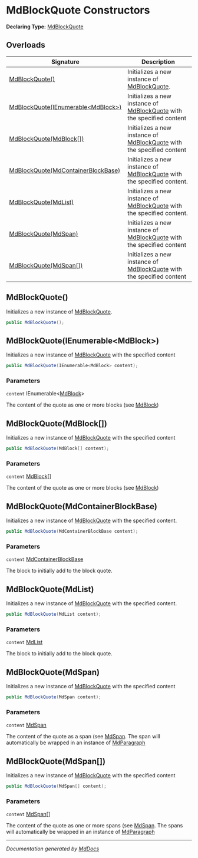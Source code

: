 # MdBlockQuote Constructors

**Declaring Type:** [MdBlockQuote](../index.md)

## Overloads

| Signature                                                               | Description                                                                           |
| ----------------------------------------------------------------------- | ------------------------------------------------------------------------------------- |
| [MdBlockQuote()](#mdblockquote)                                         | Initializes a new instance of [MdBlockQuote](../index.md).                            |
| [MdBlockQuote(IEnumerable\<MdBlock\>)](#mdblockquoteienumerablemdblock) | Initializes a new instance of [MdBlockQuote](../index.md) with the specified content  |
| [MdBlockQuote(MdBlock\[\])](#mdblockquotemdblock)                       | Initializes a new instance of [MdBlockQuote](../index.md) with the specified content  |
| [MdBlockQuote(MdContainerBlockBase)](#mdblockquotemdcontainerblockbase) | Initializes a new instance of [MdBlockQuote](../index.md) with the specified content. |
| [MdBlockQuote(MdList)](#mdblockquotemdlist)                             | Initializes a new instance of [MdBlockQuote](../index.md) with the specified content. |
| [MdBlockQuote(MdSpan)](#mdblockquotemdspan)                             | Initializes a new instance of [MdBlockQuote](../index.md) with the specified content  |
| [MdBlockQuote(MdSpan\[\])](#mdblockquotemdspan)                         | Initializes a new instance of [MdBlockQuote](../index.md) with the specified content  |

## MdBlockQuote()

Initializes a new instance of [MdBlockQuote](../index.md).

```csharp
public MdBlockQuote();
```

## MdBlockQuote(IEnumerable\<MdBlock\>)

Initializes a new instance of [MdBlockQuote](../index.md) with the specified content

```csharp
public MdBlockQuote(IEnumerable<MdBlock> content);
```

### Parameters

`content`  IEnumerable\<[MdBlock](../../MdBlock/index.md)\>

The content of the quote as one or more blocks (see [MdBlock](../../MdBlock/index.md))

## MdBlockQuote(MdBlock\[\])

Initializes a new instance of [MdBlockQuote](../index.md) with the specified content

```csharp
public MdBlockQuote(MdBlock[] content);
```

### Parameters

`content`  [MdBlock](../../MdBlock/index.md)\[\]

The content of the quote as one or more blocks (see [MdBlock](../../MdBlock/index.md))

## MdBlockQuote(MdContainerBlockBase)

Initializes a new instance of [MdBlockQuote](../index.md) with the specified content.

```csharp
public MdBlockQuote(MdContainerBlockBase content);
```

### Parameters

`content`  [MdContainerBlockBase](../../MdContainerBlockBase/index.md)

The block to initially add to the block quote.

## MdBlockQuote(MdList)

Initializes a new instance of [MdBlockQuote](../index.md) with the specified content.

```csharp
public MdBlockQuote(MdList content);
```

### Parameters

`content`  [MdList](../../MdList/index.md)

The block to initially add to the block quote.

## MdBlockQuote(MdSpan)

Initializes a new instance of [MdBlockQuote](../index.md) with the specified content

```csharp
public MdBlockQuote(MdSpan content);
```

### Parameters

`content`  [MdSpan](../../MdSpan/index.md)

The content of the quote as a span (see [MdSpan](../../MdSpan/index.md). The span will automatically be wrapped in an instance of [MdParagraph](../../MdParagraph/index.md)

## MdBlockQuote(MdSpan\[\])

Initializes a new instance of [MdBlockQuote](../index.md) with the specified content

```csharp
public MdBlockQuote(MdSpan[] content);
```

### Parameters

`content`  [MdSpan](../../MdSpan/index.md)\[\]

The content of the quote as one or more spans (see [MdSpan](../../MdSpan/index.md). The spans will automatically be wrapped in an instance of [MdParagraph](../../MdParagraph/index.md)

___

*Documentation generated by [MdDocs](https://github.com/ap0llo/mddocs)*
